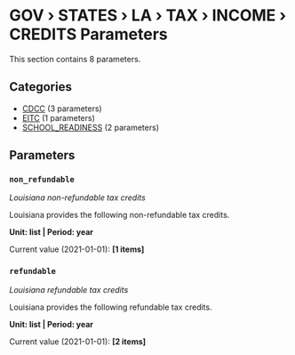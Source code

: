 # GOV › STATES › LA › TAX › INCOME › CREDITS Parameters

This section contains 8 parameters.

## Categories

- [CDCC](cdcc/index.md) (3 parameters)
- [EITC](eitc/index.md) (1 parameters)
- [SCHOOL_READINESS](school_readiness/index.md) (2 parameters)

## Parameters

### `non_refundable`
*Louisiana non-refundable tax credits*

Louisiana provides the following non-refundable tax credits.

**Unit: list | Period: year**

Current value (2021-01-01): **[1 items]**


### `refundable`
*Louisiana refundable tax credits*

Louisiana provides the following refundable tax credits.

**Unit: list | Period: year**

Current value (2021-01-01): **[2 items]**

